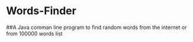 # Words-Finder
##A Java comman line program to find random words from the internet or from 100000 words list
